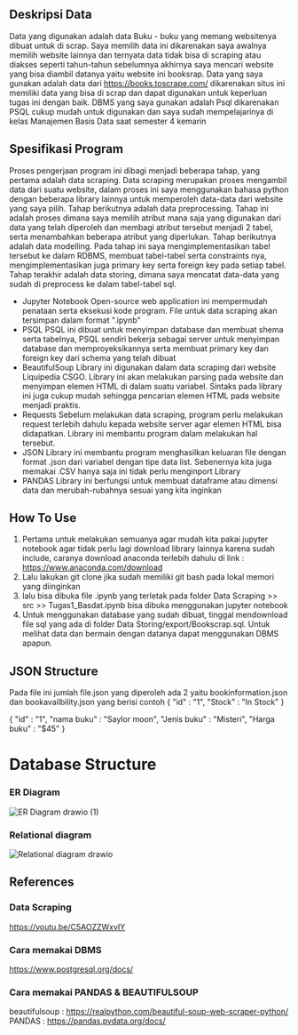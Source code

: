 ## Deskripsi Data
Data yang digunakan adalah data Buku - buku yang memang websitenya dibuat untuk di scrap. Saya memilih data ini dikarenakan saya awalnya memilih website lainnya dan ternyata data tidak bisa di scraping atau diakses seperti tahun-tahun sebelumnya akhirnya saya mencari website yang bisa diambil datanya yaitu website ini booksrap. Data yang saya gunakan adalah data dari https://books.toscrape.com/ dikarenakan situs ini memiliki data yang bisa di scrap dan dapat digunakan untuk keperluan tugas ini dengan baik. DBMS yang saya gunakan adalah Psql dikarenakan PSQL cukup mudah untuk digunakan dan saya sudah mempelajarinya di kelas Manajemen Basis Data saat semester 4 kemarin

## Spesifikasi Program
Proses pengerjaan program ini dibagi menjadi beberapa tahap, yang pertama adalah data scraping. Data scraping merupakan proses mengambil data dari suatu website, dalam proses ini saya menggunakan bahasa python dengan beberapa library lainnya untuk memperoleh data-data dari website yang saya pilih. Tahap berikutnya adalah data preprocessing. Tahap ini adalah proses dimana saya memilih atribut mana saja yang digunakan dari data yang telah diperoleh dan membagi atribut tersebut menjadi 2 tabel, serta menambahkan beberapa atribut yang diperlukan. Tahap berikutnya adalah data modelling. Pada tahap ini saya mengimplementasikan tabel tersebut ke dalam RDBMS, membuat tabel-tabel serta constraints nya, mengimplementasikan juga primary key serta foreign key pada setiap tabel. Tahap terakhir adalah data storing, dimana saya mencatat data-data yang sudah di preprocess ke dalam tabel-tabel sql.

* Jupyter Notebook
Open-source web application ini mempermudah penataan serta eksekusi kode program. File untuk data scraping akan tersimpan dalam format ".ipynb"
* PSQL
PSQL ini dibuat untuk menyimpan database dan membuat shema serta tabelnya, PSQL sendiri bekerja sebagai server untuk menyimpan database dan memproyeksikannya serta membuat primary key dan foreign key dari schema yang telah dibuat
* BeautifulSoup
Library ini digunakan dalam data scraping dari website Liquipedia CSGO. Library ini akan melakukan parsing pada website dan menyimpan elemen HTML di dalam suatu variabel. Sintaks pada library ini juga cukup mudah sehingga pencarian elemen HTML pada website menjadi praktis.
* Requests
Sebelum melakukan data scraping, program perlu melakukan request terlebih dahulu kepada website server agar elemen HTML bisa didapatkan. Library ini membantu program dalam melakukan hal tersebut.
* JSON
Library ini membantu program menghasilkan keluaran file dengan format .json dari variabel dengan tipe data list. Sebenernya kita juga memakai .CSV hanya saja ini tidak perlu menginport Library
* PANDAS
Library ini berfungsi untuk membuat dataframe atau dimensi data dan merubah-rubahnya sesuai yang kita inginkan

## How To Use
1. Pertama untuk melakukan semuanya agar mudah kita pakai jupyter notebook agar tidak perlu lagi download library lainnya karena sudah include, caranya download anaconda terlebih dahulu di link : https://www.anaconda.com/download
2. Lalu lakukan git clone jika sudah memiliki git bash pada lokal memori yang diinginkan
3. lalu bisa dibuka file .ipynb yang terletak pada folder Data Scraping >> src >> Tugas1_Basdat.ipynb bisa dibuka menggunakan jupyter notebook
4. Untuk menggunakan database yang sudah dibuat, tinggal mendownload file sql yang ada di folder Data Storing/export/Bookscrap.sql. Untuk melihat data dan bermain dengan datanya dapat menggunakan DBMS apapun.

## JSON Structure
Pada file ini jumlah file.json yang diperoleh ada 2 yaitu bookinformation.json dan bookavailbility.json yang berisi contoh
{
   "id"   : "1",
   "Stock"  : "In Stock"
}

{
   "id"           : "1",
   "nama buku"    :  "Saylor moon",
   "Jenis buku"   :  "Misteri",
   "Harga buku"   : "$45"
}

# Database Structure
### ER Diagram
![ER Diagram drawio (1)](https://github.com/Riandra4trend/Seleksi-2023-Tugas-1/assets/110533263/a25a30e5-317d-45e0-90f8-3acc280a3c2f)

### Relational diagram
![Relational diagram drawio](https://github.com/Riandra4trend/Seleksi-2023-Tugas-1/assets/110533263/e617a788-3899-4fb5-a291-45e0c5a28a38)

## References
### Data Scraping 
https://youtu.be/C5AOZZWxvIY
### Cara memakai DBMS
https://www.postgresql.org/docs/
### Cara memakai PANDAS & BEAUTIFULSOUP
beautifulsoup : https://realpython.com/beautiful-soup-web-scraper-python/
PANDAS        : https://pandas.pydata.org/docs/


